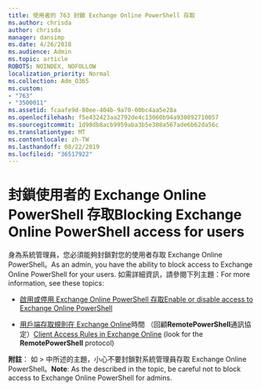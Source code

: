 ```yaml
---
title: 使用者的 763 封鎖 Exchange Online PowerShell 存取
ms.author: chrisda
author: chrisda
manager: dansimp
ms.date: 4/26/2018
ms.audience: Admin
ms.topic: article
ROBOTS: NOINDEX, NOFOLLOW
localization_priority: Normal
ms.collection: Adm_O365
ms.custom:
- "763"
- "3500011"
ms.assetid: fcaafe9d-80ee-404b-9a70-00bc4aa5e28a
ms.openlocfilehash: f5e432423aa2792de4c13060b94a930892710057
ms.sourcegitcommit: 1d98db8acb9959aba3b5e308a567ade6b62da56c
ms.translationtype: MT
ms.contentlocale: zh-TW
ms.lasthandoff: 08/22/2019
ms.locfileid: "36517922"
---
```

# <a name="blocking-exchange-online-powershell-access-for-users"></a><span data-ttu-id="9cb7a-102">封鎖使用者的 Exchange Online PowerShell 存取</span><span class="sxs-lookup"><span data-stu-id="9cb7a-102">Blocking Exchange Online PowerShell access for users</span></span>
<span data-ttu-id="9cb7a-103">身為系統管理員，您必須能夠封鎖對您的使用者存取 Exchange Online PowerShell。</span><span class="sxs-lookup"><span data-stu-id="9cb7a-103">As an admin, you have the ability to block access to Exchange Online PowerShell for your users.</span></span> <span data-ttu-id="9cb7a-104">如需詳細資訊，請參閱下列主題：</span><span class="sxs-lookup"><span data-stu-id="9cb7a-104">For more information, see these topics:</span></span>

- [<span data-ttu-id="9cb7a-105">啟用或停用 Exchange Online PowerShell 存取</span><span class="sxs-lookup"><span data-stu-id="9cb7a-105">Enable or disable access to Exchange Online PowerShell</span></span>](https://docs.microsoft.com/powershell/exchange/exchange-online/disable-access-to-exchange-online-powershell)

- <span data-ttu-id="9cb7a-106">[用戶端存取規則在 Exchange Online](https://technet.microsoft.com/library/mt842508.aspx)時間 （回顧**RemotePowerShell**通訊協定）</span><span class="sxs-lookup"><span data-stu-id="9cb7a-106">[Client Access Rules in Exchange Online](https://technet.microsoft.com/library/mt842508.aspx) (look for the **RemotePowerShell** protocol)</span></span> 

<span data-ttu-id="9cb7a-107">**附註**： 如 > 中所述的主題，小心不要封鎖對系統管理員存取 Exchange Online PowerShell。</span><span class="sxs-lookup"><span data-stu-id="9cb7a-107">**Note**: As the described in the topic, be careful not to block access to Exchange Online PowerShell for admins.</span></span>
